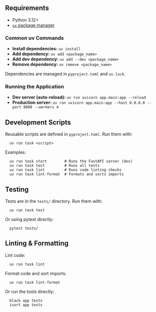## Requirements

- Python 3.12+
- [`uv` package manager](https://github.com/pdm-project/uv)

### Common uv Commands

- **Install dependencies:**
  `uv install`
- **Add dependency:**
  `uv add <package_name>`
- **Add dev dependency:**
  `uv add --dev <package_name>`
- **Remove dependency:**
  `uv remove <package_name>`

Dependencies are managed in `pyproject.toml` and `uv.lock`.

### Running the Application

- **Dev server (auto-reload):**
  `uv run uvicorn app.main:app --reload`
- **Production server:**
  `uv run uvicorn app.main:app --host 0.0.0.0 --port 8000 --workers 4`


## Development Scripts

Reusable scripts are defined in `pyproject.toml`. Run them with:
```
  uv run task <script>
```
Examples:
```
  uv run task start        # Runs the FastAPI server (dev)
  uv run task test         # Runs all tests
  uv run task lint         # Runs code linting checks
  uv run task lint-format  # Formats and sorts imports
```

## Testing

Tests are in the `tests/` directory. Run them with:
```
  uv run task test
```
Or using pytest directly:
```
  pytest tests/
```

## Linting & Formatting

Lint code:
```
  uv run task lint
```
Format code and sort imports:
```
  uv run task lint-format
```
Or run the tools directly:
```
  black app tests
  isort app tests
```